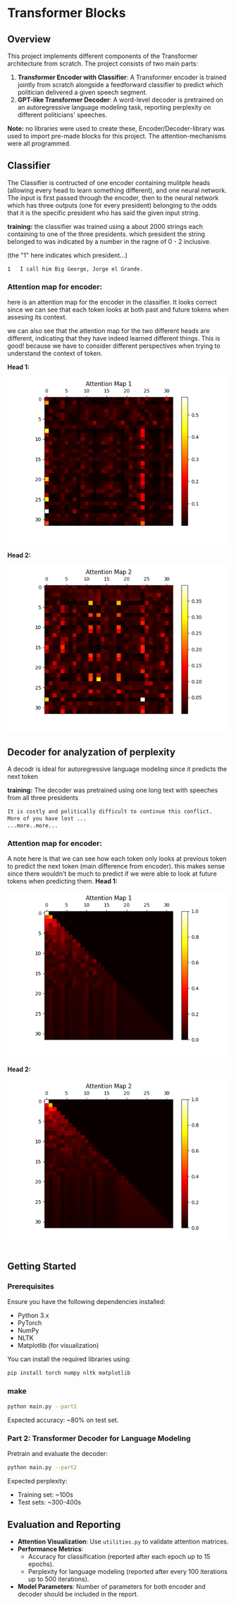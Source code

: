 # Transformer Blocks

## Overview
This project implements different components of the Transformer architecture from scratch. The project consists of two main parts:

1. **Transformer Encoder with Classifier**: A Transformer encoder is trained jointly from scratch alongside a feedforward classifier to predict which politician delivered a given speech segment.
2. **GPT-like Transformer Decoder**: A word-level decoder is pretrained on an autoregressive language modeling task, reporting perplexity on different politicians' speeches.

__Note:__ no libraries were used to create these, Encoder/Decoder-library was used to import pre-made blocks for this project. The attention-mechanisms were all programmed.


## Classifier
The Classifier is contructed of one encoder containing mulitple heads (allowing every head to learn something different), and one neural network.
The input is first passed through the encoder, then to the neural network which has three outputs (one for every president) belonging to the odds that it is the specific president who has said the given input string.

__training:__ the classifier was trained using a about 2000 strings each containing to one of the three presidents. which president the string belonged to was indicated by a number in the ragne of 0 - 2 inclusive.

(the "1" here indicates which president...)
```plaintext
1	I call him Big George, Jorge el Grande.
```

### Attention map for encoder:
here is an attention map for the encoder in the classifier. It looks correct since we can see that each token looks at both past and future tokens when assesing its context. 

we can also see that the attention map for the two different heads are different, indicating that they have indeed learned different things. This is good! because we have to consider different perspectives when trying to understand the context of token.

__Head 1:__

![Attention Map Visualization](attention_map1.png)


__Head 2:__

![Attention Map Visualization](attention_map2.png)

## Decoder for analyzation of perplexity
A decodr is ideal for autoregressive language modeling since it predicts the next token

__training:__ The decoder was pretrained using one long text with speeches from all three presidents

```plaintext
It is costly and politically difficult to continue this conflict.
More of you have lost ...
...more..more...
```




### Attention map for encoder:
A note here is that we can see how each token only looks at previous token to predict the next token (main difference from encoder). this makes sense since there wouldn't be much to predict if we were able to look at future tokens when predicting them.
__Head 1:__

![Attention Map Visualization](attention_map_1.png)


__Head 2:__

![Attention Map Visualization](attention_map_2.png)


## Getting Started
### Prerequisites
Ensure you have the following dependencies installed:
- Python 3.x
- PyTorch
- NumPy
- NLTK
- Matplotlib (for visualization)

You can install the required libraries using:
```bash
pip install torch numpy nltk matplotlib
```


### make

```bash
python main.py --part1
```

Expected accuracy: \~80% on test set.

### Part 2: Transformer Decoder for Language Modeling

Pretrain and evaluate the decoder:

```bash
python main.py --part2
```

Expected perplexity:

- Training set: \~100s
- Test sets: \~300-400s

## Evaluation and Reporting

- **Attention Visualization**: Use `utilities.py` to validate attention matrices.
- **Performance Metrics**:
  - Accuracy for classification (reported after each epoch up to 15 epochs).
  - Perplexity for language modeling (reported after every 100 iterations up to 500 iterations).
- **Model Parameters**: Number of parameters for both encoder and decoder should be included in the report.
